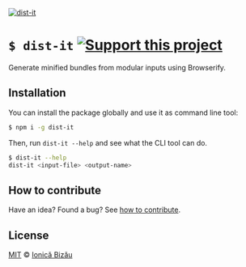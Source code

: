 [![dist-it](http://i.imgur.com/e7FiCip.png)](#)

# `$ dist-it` [![Support this project][donate-now]][paypal-donations]

Generate minified bundles from modular inputs using Browserify.

## Installation

You can install the package globally and use it as command line tool:

```sh
$ npm i -g dist-it
```

Then, run `dist-it --help` and see what the CLI tool can do.

```sh
$ dist-it --help
dist-it <input-file> <output-name>
```

## How to contribute
Have an idea? Found a bug? See [how to contribute][contributing].

## License

[MIT][license] © [Ionică Bizău][website]

[paypal-donations]: https://www.paypal.com/cgi-bin/webscr?cmd=_s-xclick&hosted_button_id=RVXDDLKKLQRJW
[donate-now]: http://i.imgur.com/6cMbHOC.png

[license]: http://showalicense.com/?fullname=Ionic%C4%83%20Biz%C4%83u%20%3Cbizauionica%40gmail.com%3E%20(http%3A%2F%2Fionicabizau.net)&year=2015#license-mit
[website]: http://ionicabizau.net
[contributing]: /CONTRIBUTING.md
[docs]: /DOCUMENTATION.md